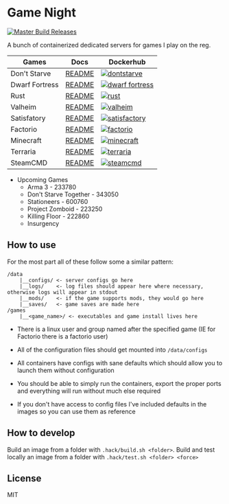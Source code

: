 # Game Night

[![Master Build Releases](https://github.com/adamveld12/gamenight/actions/workflows/master_build_release.yml/badge.svg)](https://github.com/adamveld12/gamenight/actions/workflows/master_build_release.yml)

A bunch of containerized dedicated servers for games I play on the reg.


| Games | Docs | Dockerhub |
|-|-|-|
| Don't Starve | [README](./dontstarve/README.md) | [![dontstarve](https://img.shields.io/docker/v/gamenight/dontstarve?label=gamenight%2Fdontstarve&sort=date&style=for-the-badge)](https://hub.docker.com/r/gamenight/dontstarve/tags?page=1&ordering=last_updated) |
| Dwarf Fortress | [README](./dwarf_fortress/README.md) | [![dwarf fortress](https://img.shields.io/docker/v/gamenight/dwarf_fortress?label=gamenight%2Fdwarf_fortress&sort=date&style=for-the-badge)](https://hub.docker.com/r/gamenight/dwarf_fortress/tags?page=1&ordering=last_updated) |
| Rust | [README](./rust/README.md) | [![rust](https://img.shields.io/docker/v/gamenight/rust?label=gamenight%2Frust&sort=date&style=for-the-badge)](https://hub.docker.com/r/gamenight/rust/tags?page=1&ordering=last_updated) |
| Valheim | [README](./valheim/README.md) | [![valheim](https://img.shields.io/docker/v/gamenight/valheim?label=gamenight%2Fvalheim&sort=date&style=for-the-badge)](https://hub.docker.com/r/gamenight/valheim/tags?page=1&ordering=last_updated) |
| Satisfatory | [README](./satisfactory/README.md) | [![satisfactory](https://img.shields.io/docker/v/gamenight/satisfactory?label=gamenight%2Fsatisfactory&sort=date&style=for-the-badge)](https://hub.docker.com/r/gamenight/satisfactory/tags?page=1&ordering=last_updated) |
| Factorio | [README](./factorio/README.md) | [![factorio](https://img.shields.io/docker/v/gamenight/factorio?label=gamenight%2Ffactorio&sort=date&style=for-the-badge)](https://hub.docker.com/r/gamenight/factorio/tags?page=1&ordering=last_updated) |
| Minecraft | [README](./minecraft/README.md) | [![minecraft](https://img.shields.io/docker/v/gamenight/minecraft?label=gamenight%2Fminecraft&sort=date&style=for-the-badge)](https://hub.docker.com/r/gamenight/minecraft/tags?page=1&ordering=last_updated) |
| Terraria | [README](./terraria/README.md) | [![terraria](https://img.shields.io/docker/v/gamenight/terraria?label=gamenight%2Fterraria&sort=date&style=for-the-badge)](https://hub.docker.com/r/gamenight/terraria/tags?page=1&ordering=last_updated) |
| SteamCMD | [README](./steamcmd/README.md) | [![steamcmd](https://img.shields.io/docker/v/gamenight/steamcmd?label=gamenight%2Fsteamcmd&sort=date&style=for-the-badge)](https://hub.docker.com/r/gamenight/steamcmd/tags?page=1&ordering=last_updated) |

- Upcoming Games
    - Arma 3 - 233780
    - Don't Starve Together - 343050
    - Stationeers - 600760
    - Project Zomboid - 223250
    - Killing Floor - 222860
    - Insurgency

## How to use

For the most part all of these follow some a similar pattern:

```
/data
    |__configs/ <- server configs go here
    |__logs/    <- log files should appear here where necessary, otherwise logs will appear in stdout
    |__mods/    <- if the game supports mods, they would go here
    |__saves/   <- game saves are made here
/games
    |__<game_name>/ <- executables and game install lives here
```

- There is a linux user and group named after the specified game (IE for Factorio there is a factorio user)
- All of the configuration files should get mounted into `/data/configs`

- All containers have configs with sane defaults which should allow you to launch them without configuration

- You should be able to simply run the containers, export the proper ports and everything will run without much else required

- If you don't have access to config files I've included defaults in the images so you can use them as reference



## How to develop

Build an image from a folder with `.hack/build.sh <folder>`.
Build and test locally an image from a folder with `.hack/test.sh <folder> <force>`

## License

MIT
